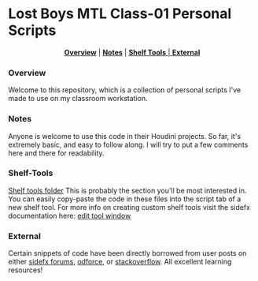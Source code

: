 # Lost Boys MTL Class-01 Personal Scripts #

<p align="center">
<b><a href="#overview">Overview</a></b>
|
<b><a href="#notes">Notes</a></b>
|
<b><a href="#shelf-tools">Shelf Tools</b>
|
<b><a href="#external">External</a></b>
</p>

### Overview

Welcome to this repository, which is a collection of personal scripts I've made to use on my classroom workstation.

### Notes

Anyone is welcome to use this code in their Houdini projects. So far, it's extremely basic, and easy to follow along. I will try to put a few comments here and there for readability.

### Shelf-Tools

[Shelf tools folder](https://github.com/SirClarks/LB-Scripts/tree/master/shelf_tools) This is probably the section you'll be most interested in. You can easily copy-paste the code in these files into the script tab of a new shelf tool. For more info on creating custom shelf tools visit the sidefx documentation here: [edit tool window](http://www.sidefx.com/docs/houdini/ref/windows/edittool.html)

### External

Certain snippets of code have been directly borrowed from user posts on either [sidefx forums](https://www.sidefx.com/forum/), [odforce](https://forums.odforce.net/), or [stackoverflow](https://stackoverflow.com/). All excellent learning resources!
